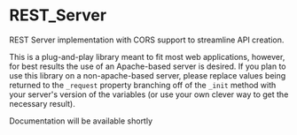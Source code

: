 # REST_Server

REST Server implementation with CORS support to streamline API creation.

This is a plug-and-play library meant to fit most web applications, however, for best results the use of an Apache-based server is desired. If you plan to use this library on a non-apache-based server, please replace values being returned to the `_request` property branching off of the `_init` method with your server's version of the variables (or use your own clever way to get the necessary result).

Documentation will be available shortly

